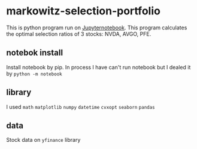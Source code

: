# markowitz-selection-portfolio
This is python program run on [Jupyternotebook]([url](https://jupyter.org/)).
This program calculates the optimal selection ratios of 3 stocks: NVDA, AVGO, PFE.

## notebok install
Install notebook by pip. In process I have can't run notebook but I dealed it by `python -m notebook`

## library
I used `math` `matplotlib` `numpy` `datetime` `cvxopt` `seaborn` `pandas`

## data
Stock data on `yfinance` library

## 
